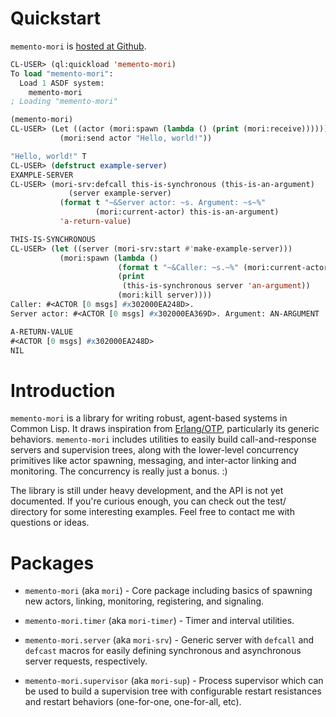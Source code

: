 # Quickstart

`memento-mori` is [hosted at Github](http://github.com/zkat/memento-mori).

```lisp
CL-USER> (ql:quickload 'memento-mori)
To load "memento-mori":
  Load 1 ASDF system:
    memento-mori
; Loading "memento-mori"

(memento-mori)
CL-USER> (Let ((actor (mori:spawn (lambda () (print (mori:receive))))))
           (mori:send actor "Hello, world!"))

"Hello, world!" T
CL-USER> (defstruct example-server)
EXAMPLE-SERVER
CL-USER> (mori-srv:defcall this-is-synchronous (this-is-an-argument)
             (server example-server)
           (format t "~&Server actor: ~s. Argument: ~s~%"
                   (mori:current-actor) this-is-an-argument)
           'a-return-value)

THIS-IS-SYNCHRONOUS
CL-USER> (let ((server (mori-srv:start #'make-example-server)))
           (mori:spawn (lambda ()
                        (format t "~&Caller: ~s.~%" (mori:current-actor))
                        (print
                         (this-is-synchronous server 'an-argument))
                        (mori:kill server))))
Caller: #<ACTOR [0 msgs] #x302000EA248D>.
Server actor: #<ACTOR [0 msgs] #x302000EA369D>. Argument: AN-ARGUMENT

A-RETURN-VALUE
#<ACTOR [0 msgs] #x302000EA248D>
NIL
```

# Introduction

`memento-mori` is a library for writing robust, agent-based systems in Common
Lisp. It draws inspiration from [Erlang/OTP](http://www.erlang.org),
particularly its generic behaviors. `memento-mori` includes utilities to
easily build call-and-response servers and supervision trees, along with
the lower-level concurrency primitives like actor spawning, messaging, and
inter-actor linking and monitoring. The concurrency is really just a
bonus. :)

The library is still under heavy development, and the API is not yet
documented. If you're curious enough, you can check out the test/ directory
for some interesting examples. Feel free to contact me with questions or
ideas.

# Packages

* `memento-mori` (aka `mori`) - Core package including basics of spawning new
  actors, linking, monitoring, registering, and signaling.

* `memento-mori.timer` (aka `mori-timer`) - Timer and interval utilities.

* `memento-mori.server` (aka `mori-srv`) - Generic server with `defcall` and
  `defcast` macros for easily defining synchronous and asynchronous server
  requests, respectively.

* `memento-mori.supervisor` (aka `mori-sup`) - Process supervisor which can be
  used to build a supervision tree with configurable restart resistances
  and restart behaviors (one-for-one, one-for-all, etc).
